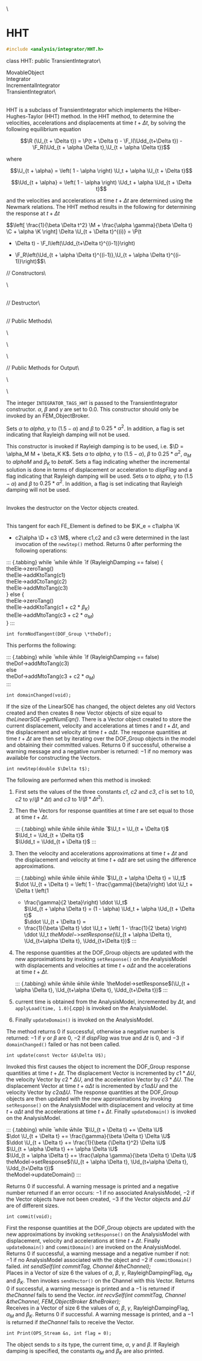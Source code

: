 \
# HHT 

```cpp
#include <analysis/integrator/HHT.h>
```

class HHT: public TransientIntegrator\

MovableObject\
Integrator\
IncrementalIntegrator\
TransientIntegrator\

\
HHT is a subclass of TransientIntegrator which implements the
Hilber-Hughes-Taylor (HHT) method. In the HHT method, to determine the
velocities, accelerations and displacements at time $t + \Delta t$, by
solving the following equilibrium equation

$$\R (\U_{t + \Delta t}) = \P(t + \Delta t) -
\F_I(\Udd_{t+\Delta t}) - \F_R(\Ud_{t + \alpha \Delta t},\U_{t +
\alpha \Delta t})$$

where

$$\U_{t + \alpha} = \left( 1 - \alpha \right) \U_t + \alpha \U_{t +
\Delta t}$$

$$\Ud_{t + \alpha} = \left( 1 - \alpha \right) \Ud_t + \alpha \Ud_{t +
\Delta t}$$

and the velocities and accelerations at time $t + \Delta t$ are
determined using the Newmark relations. The HHT method results in the
following for determining the response at $t + \Delta t$

$$\left[ \frac{1}{\beta \Delta t^2} \M + \frac{\alpha \gamma}{\beta
\Delta t} \C + \alpha \K \right] \Delta \U_{t + \Delta t}^{(i)} = \P(t
+ \Delta t) - \F_I\left(\Udd_{t+\Delta  t}^{(i-1)}\right)
- \F_R\left(\Ud_{t + \alpha \Delta t}^{(i-1)},\U_{t + \alpha \Delta
t}^{(i-1)}\right)$$\

// Constructors\

\

\
// Destructor\

\
// Public Methods\

\

\

\

// Public Methods for Output\

\

\

The integer `INTEGRATOR_TAGS_HHT` is passed to the TransientIntegrator
constructor. $\alpha$, $\beta$ and $\gamma$ are set to 0.0. This
constructor should only be invoked by an FEM_ObjectBroker.

Sets $\alpha$ to *alpha*, $\gamma$ to $(1.5 - \alpha)$ and $\beta$ to
$0.25*\alpha^2$. In addition, a flag is set indicating that Rayleigh
damping will not be used.

This constructor is invoked if Rayleigh damping is to be used, i.e.
$\D = \alpha_M M + \beta_K K$. Sets $\alpha$ to *alpha*, $\gamma$ to
$(1.5 - \alpha)$, $\beta$ to $0.25*\alpha^2$, $\alpha_M$ to *alphaM* and
$\beta_K$ to *betaK*. Sets a flag indicating whether the incremental
solution is done in terms of displacement or acceleration to *dispFlag*
and a flag indicating that Rayleigh damping will be used.
Sets $\alpha$ to *alpha*, $\gamma$ to $(1.5 - \alpha)$ and $\beta$ to
$0.25*\alpha^2$. In addition, a flag is set indicating that Rayleigh
damping will not be used.

\
Invokes the destructor on the Vector objects created.

\
This tangent for each FE_Element is defined to be $\K_e = c1\alpha \K
+ c2\alpha \D + c3 \M$, where c1,c2 and c3 were determined in the last
invocation of the `newStep()` method. Returns $0$ after performing the
following operations:

::: {.tabbing}
while ̄ while w̄hile ̄ if (RayleighDamping == false) {\
theEle-$>$zeroTang()\
theEle-$>$addKtoTang(c1)\
theEle-$>$addCtoTang(c2)\
theEle-$>$addMtoTang(c3)\
} else {\
theEle-$>$zeroTang()\
theEle-$>$addKtoTang(c1 + c2 \* $\beta_K$)\
theEle-$>$addMtoTang(c3 + c2 \* $\alpha_M$)\
}
:::


```{.cpp}
int formNodTangent(DOF_Group \*theDof);
```

This performs the following:

::: {.tabbing}
while ̄ while w̄hile ̄ if (RayleighDamping == false)\
theDof-$>$addMtoTang(c3)\
else\
theDof-$>$addMtoTang(c3 + c2 \* $\alpha_M$)\
:::


```{.cpp}
int domainChanged(void);
```

If the size of the LinearSOE has changed, the object deletes any old
Vectors created and then creates $8$ new Vector objects of size equal to
*theLinearSOE-$>$getNumEqn()*. There is a Vector object created to store
the current displacement, velocity and accelerations at times $t$ and
$t + \Delta t$, and the displacement and velocity at time $t + \alpha
\Delta t$. The response quantities at time $t + \Delta t$ are then set
by iterating over the DOF_Group objects in the model and obtaining their
committed values. Returns $0$ if successful, otherwise a warning message
and a negative number is returned: $-1$ if no memory was available for
constructing the Vectors.

```{.cpp}
int newStep(double $\Delta t$);
```

The following are performed when this method is invoked:

1.  First sets the values of the three constants *c1*, *c2* and *c3*,
    *c1* is set to $1.0$, *c2* to $\gamma / (\beta * \Delta t)$ and *c3*
    to $1/ (\beta * \Delta t^2)$.

2.  Then the Vectors for response quantities at time $t$ are set equal
    to those at time $t + \Delta t$.

    ::: {.tabbing}
    while w̄hile w̄hile w̄hile ̄ $\U_t = \U_{t + \Delta t}$\
    $\Ud_t = \Ud_{t + \Delta t}$\
    $\Udd_t = \Udd_{t + \Delta t}$
    :::

3.  Then the velocity and accelerations approximations at time $t +
    \Delta t$ and the displacement and velocity at time
    $t + \alpha \Delta t$ are set using the difference approximations.

    ::: {.tabbing}
    while w̄hile w̄hile w̄hile ̄ $\U_{t + \alpha \Delta t} = \U_t$\
    $\dot \U_{t + \Delta t} = 
     \left( 1 - \frac{\gamma}{\beta}\right) \dot \U_t + \Delta t \left(1
    - \frac{\gamma}{2 \beta}\right) \ddot \U_t$\
    $\Ud_{t + \alpha \Delta t} = (1 - \alpha) \Ud_t + \alpha \Ud_{t +
    \Delta t}$\
    $\ddot \U_{t + \Delta t} = 
     - \frac{1}{\beta \Delta t} \dot \U_t + \left( 1 - \frac{1}{2
    \beta} \right) \ddot \U_t$\
    theModel-$>$setResponse$(\U_{t + \alpha \Delta t}, \Ud_{t+\alpha
    \Delta t}, \Udd_{t+\Delta t})$
    :::

4.  The response quantities at the DOF_Group objects are updated with
    the new approximations by invoking `setResponse()` on the
    AnalysisModel with displacements and velocities at time $t + \alpha
    \Delta t$ and the accelerations at time $t + \Delta t$.

    ::: {.tabbing}
    while w̄hile w̄hile w̄hile ̄
    theModel-$>$setResponse$(\U_{t + \alpha \Delta t}, \Ud_{t+\alpha
    \Delta t}, \Udd_{t+\Delta t})$
    :::

5.  current time is obtained from the AnalysisModel, incremented by
    $\Delta t$, and `applyLoad(time, 1.0)`{.cpp} is invoked on the
    AnalysisModel.

6.  Finally `updateDomain()` is invoked on the AnalysisModel.

The method returns $0$ if successful, otherwise a negative number is
returned: $-1$ if $\gamma$ or $\beta$ are $0$, $-2$ if *dispFlag* was
true and $\Delta t$ is $0$, and $-3$ if `domainChanged()` failed or has
not been called.

```{.cpp}
int update(const Vector &$\Delta U$);
```

Invoked this first causes the object to increment the DOF_Group response
quantities at time $t + \Delta t$. The displacement Vector is
incremented by $c1 * \Delta U$, the velocity Vector by $c2 * \Delta U$,
and the acceleration Vector by $c3 * \Delta U$. The displacement Vector
at time $t + \alpha \Delta t$ is incremented by $c1 \alpha \Delta U$ and
the velocity Vector by $c2 \alpha \Delta U$. The response quantities at
the DOF_Group objects are then updated with the new approximations by
invoking `setResponse()` on the AnalysisModel with displacement and
velocity at time $t + \alpha
\Delta t$ and the accelerations at time $t + \Delta t$. Finally
`updateDomain()` is invoked on the AnalysisModel.

::: {.tabbing}
while ̄ while w̄hile ̄ $\U_{t + \Delta t} += \Delta \U$\
$\dot \U_{t + \Delta t} += \frac{\gamma}{\beta \Delta t} \Delta \U$\
$\ddot \U_{t + \Delta t} += \frac{1}{\beta {\Delta t}^2} \Delta \U$\
$\U_{t + \alpha \Delta t} += \alpha \Delta \U$\
$\Ud_{t + \alpha \Delta t} += \frac{\alpha \gamma}{\beta \Delta t}
\Delta \U$\
theModel-$>$setResponse$(\U_{t + \alpha \Delta t}, \Ud_{t+\alpha
\Delta t}, \Udd_{t+\Delta t})$\
theModel-$>$updateDomain()
:::

Returns $0$ if successful. A warning message is printed and a negative
number returned if an error occurs: $-1$ if no associated AnalysisModel,
$-2$ if the Vector objects have not been created, $-3$ if the Vector
objects and $\Delta U$ are of different sizes.

```{.cpp}
int commit(void);
```

First the response quantities at the DOF_Group objects are updated with
the new approximations by invoking `setResponse()` on the AnalysisModel
with displacement, velocity and accelerations at time $t +
\Delta t$. Finally `updateDomain()` and `commitDomain()` are invoked on
the AnalysisModel. Returns $0$ if successful, a warning message and a
negative number if not: $-1$ if no AnalysisModel associated with the
object and $-2$ if `commitDomain()` failed.
*int sendSelf(int commitTag, Channel &theChannel);* \
Places in a Vector of size 6 the values of $\alpha$, $\beta$, $\gamma$,
RayleighDampingFlag, $\alpha_M$ and $\beta_K$. Then invokes
`sendVector()` on the Channel with this Vector. Returns $0$ if
successful, a warning message is printed and a $-1$ is returned if
*theChannel* fails to send the Vector.
*int recvSelf(int commitTag, Channel &theChannel, FEM_ObjectBroker
&theBroker);* \
Receives in a Vector of size 6 the values of $\alpha$, $\beta$,
$\gamma$, RayleighDampingFlag, $\alpha_M$ and $\beta_K$. Returns $0$ if
successful. A warning message is printed, and a $-1$ is returned if
*theChannel* fails to receive the Vector.

```{.cpp}
int Print(OPS_Stream &s, int flag = 0);
```

The object sends to $s$ its type, the current time, $\alpha$, $\gamma$
and $\beta$. If Rayleigh damping is specified, the constants $\alpha_M$
and $\beta_K$ are also printed.

